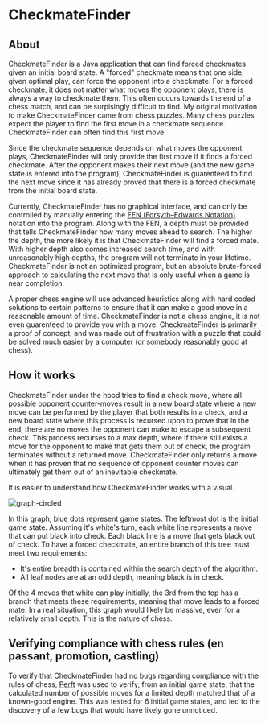 # CheckmateFinder
## About
CheckmateFinder is a Java application that can find forced checkmates given an initial board state. A "forced" checkmate means that one side, given optimal play, can force the opponent into a checkmate. For a forced checkmate, it does not matter what moves the opponent plays, there is always a way to checkmate them. This often occurs towards the end of a chess match, and can be surpisingly difficult to find. My original motivation to make CheckmateFinder came from chess puzzles. Many chess puzzles expect the player to find the first move in a checkmate sequence. CheckmateFinder can often find this first move.

Since the checkmate sequence depends on what moves the opponent plays, CheckmateFinder will only provide the first move if it finds a forced checkmate. After the opponent makes their next move (and the new game state is entered into the program), CheckmateFinder is guarenteed to find the next move since it has already proved that there is a forced checkmate from the initial board state.

Currently, CheckmateFinder has no graphical interface, and can only be controlled by manually entering the [FEN (Forsyth–Edwards Notation)](https://en.wikipedia.org/wiki/Forsyth%E2%80%93Edwards_Notation) notation into the program. Along with the FEN, a depth must be provided that tells CheckmateFinder how many moves ahead to search. The higher the depth, the more likely it is that CheckmateFinder will find a forced mate. With higher depth also comes increased search time, and with unreasonably high depths, the program will not terminate in your lifetime. CheckmateFinder is not an optimized program, but an absolute brute-forced approach to calculating the next move that is only useful when a game is near completion.

A proper chess engine will use advanced heuristics along with hard coded solutions to certain patterns to ensure that it can make a good move in a reasonable amount of time. CheckmateFinder is not a chess engine, it is not even guarenteed to provide you with a move. CheckmateFinder is primarily a proof of concept, and was made out of frustration with a puzzle that could be solved much easier by a computer (or somebody reasonably good at chess).

## How it works
CheckmateFinder under the hood tries to find a check move, where all possible opponent counter-moves result in a new board state where a new move can be performed by the player that both results in a check, and a new board state where this process is recursed upon to prove that in the end, there are no moves the opponent can make to escape a subsequent check. This process recurses to a max depth, where if there still exists a move for the opponent to make that gets them out of check, the program terminates without a returned move. CheckmateFinder only returns a move when it has proven that no sequence of opponent counter moves can ultimately get them out of an inevitable checkmate.

It is easier to understand how CheckmateFinder works with a visual.

![graph-circled](https://user-images.githubusercontent.com/38389408/224877188-a0a8117e-5000-47ee-9737-00dfb445b727.png)


In this graph, blue dots represent game states. The leftmost dot is the initial game state. Assuming it's white's turn, each white line represents a move that can put black into check. Each black line is a move that gets black out of check. To have a forced checkmate, an entire branch of this tree must meet two requirements:
- It's entire breadth is contained within the search depth of the algorithm.
- All leaf nodes are at an odd depth, meaning black is in check.

Of the 4 moves that white can play initially, the 3rd from the top has a branch that meets these requirements, meaning that move leads to a forced mate. In a real situation, this graph would likely be massive, even for a relatively small depth. This is the nature of chess.

## Verifying compliance with chess rules (en passant, promotion, castling)
To verify that CheckmateFinder had no bugs regarding compliance with the rules of chess, [Perft](https://www.chessprogramming.org/Perft) was used to verify, from an initial game state, that the calculated number of possible moves for a limited depth matched that of a known-good engine. This was tested for 6 initial game states, and led to the discovery of a few bugs that would have likely gone unnoticed. 
